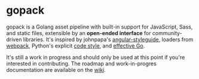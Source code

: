 # gopack

gopack is a Golang asset pipeline with built-in support for JavaScript, Sass, and static files, extensible by an **open-ended interface** for community-driven libraries. It's inspired by johnpapa's [angular-styleguide](https://github.com/johnpapa/angular-styleguide), loaders from [webpack](https://github.com/webpack/webpack), Python's explicit [code style](http://docs.python-guide.org/en/latest/writing/style/), and [effective Go](https://golang.org/doc/effective_go.html).

It's still a work in progress and should only be used at this point if you're interested in contributing. The roadmap and work-in-progres documentation are available on the [wiki](https://github.com/wcamarao/gopack/wiki).
